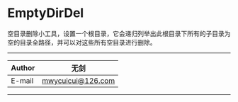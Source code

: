 # EmptyDirDel
空目录删除小工具，设置一个根目录，它会递归列举出此根目录下所有的子目录为空的目录全路径，并可以对这些所有空目录进行删除。
****
	
|Author|无剑|
|---|---
|E-mail|mwycuicui@126.com


****
